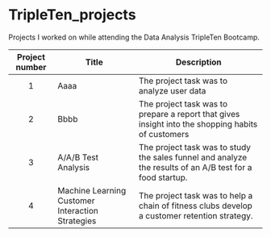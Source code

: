 # TripleTen_projects

Projects I worked on while attending the Data Analysis TripleTen Bootcamp.


| Project number | Title | Description |
| :-----------: | ----------- |----------- |
| 1 | Aaaa| The project task was to analyze user data |
| 2 | Bbbb | The project task was to prepare a report that gives insight into the shopping habits of customers |
| 3 | A/A/B Test Analysis | The project task was to study the sales funnel and analyze the results of an A/B test for a food startup. |
| 4 | Machine Learning Customer Interaction Strategies | The project task was to help a chain of fitness clubs develop a customer retention strategy. |
